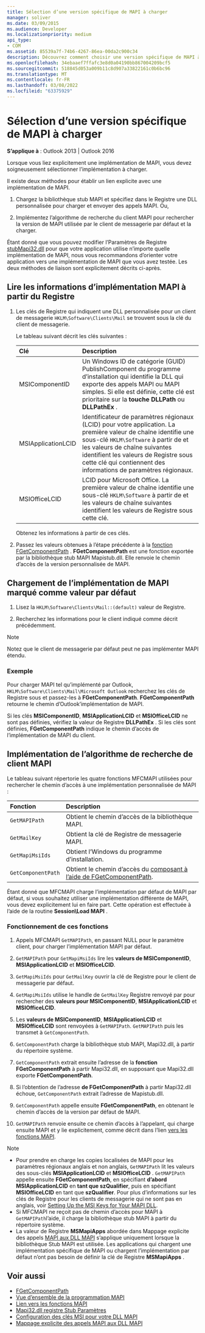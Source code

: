 ```yaml
---
title: Sélection d’une version spécifique de MAPI à charger
manager: soliver
ms.date: 03/09/2015
ms.audience: Developer
ms.localizationpriority: medium
api_type:
- COM
ms.assetid: 85539a7f-74b6-4267-86ea-00da2c900c34
description: Découvrez comment choisir une version spécifique de MAPI à charger.
ms.openlocfilehash: 34ebaaef7ffafc3e8d0a04190bb867004209bcf5
ms.sourcegitcommit: 518845d053a009b11c8d907a33822161c0b6bc96
ms.translationtype: MT
ms.contentlocale: fr-FR
ms.lasthandoff: 03/08/2022
ms.locfileid: "63375929"
---
```

# <a name="choose-a-specific-version-of-mapi-to-load"></a>Sélection d’une version spécifique de MAPI à charger

**S’applique à** : Outlook 2013 | Outlook 2016
  
Lorsque vous liez explicitement une implémentation de MAPI, vous devez soigneusement sélectionner l’implémentation à charger.
  
Il existe deux méthodes pour établir un lien explicite avec une implémentation de MAPI.
  
1. Chargez la bibliothèque stub MAPI et spécifiez dans le Registre une DLL personnalisée pour charger et envoyer des appels MAPI. Ou,

2. Implémentez l’algorithme de recherche du client MAPI pour rechercher la version de MAPI utilisée par le client de messagerie par défaut et la charger.

Étant donné que vous pouvez modifier l’Paramètres de Registre [ stubMapi32.dll](https://msdn.microsoft.com/library/ms531218%28EXCHG.10%29.aspx) pour que votre application utilise n’importe quelle implémentation de MAPI, nous vous recommandons d’orienter votre application vers une implémentation de MAPI que vous avez testée. Les deux méthodes de liaison sont explicitement décrits ci-après.
  
## <a name="read-mapi-implementation-information-from-the-registry"></a>Lire les informations d’implémentation MAPI à partir du Registre

1. Les clés de Registre qui indiquent une DLL personnalisée pour un client de messagerie `HKLM\Software\Clients\Mail` se trouvent sous la clé du client de messagerie.

   Le tableau suivant décrit les clés suivantes :

   |**Clé**|**Description**|
   |:-----|:-----|
   | MSIComponentID <br/> |Un Windows ID de catégorie (GUID) PublishComponent du programme d’installation qui identifie la DLL qui exporte des appels MAPI ou MAPI simples. Si elle est définie, cette clé est prioritaire sur la **touche DLLPath** ou **DLLPathEx** . |
   | MSIApplicationLCID <br/> |Identificateur de paramètres régionaux (LCID) pour votre application. La première valeur de chaîne identifie une sous-clé `HKLM\Software` à partir de et les valeurs de chaîne suivantes identifient les valeurs de Registre sous cette clé qui contiennent des informations de paramètres régionaux. |
   | MSIOfficeLCID  <br/> |LCID pour Microsoft Office. La première valeur de chaîne identifie une sous-clé `HKLM\Software` à partir de et les valeurs de chaîne suivantes identifient les valeurs de Registre sous cette clé. |

   Obtenez les informations à partir de ces clés.

2. Passez les valeurs obtenues à l’étape précédente à la [fonction FGetComponentPath](fgetcomponentpath.md) . **FGetComponentPath** est une fonction exportée par la bibliothèque stub MAPI Mapistub.dll. Elle renvoie le chemin d’accès de la version personnalisée de MAPI.

## <a name="loading-the-implementation-of-mapi-marked-as-default"></a>Chargement de l’implémentation de MAPI marqué comme valeur par défaut

1. Lisez la `HKLM\Software\Clients\Mail::(default)` valeur de Registre.

2. Recherchez les informations pour le client indiqué comme décrit précédemment.

> [!NOTE]
> Notez que le client de messagerie par défaut peut ne pas implémenter MAPI étendu.
  
### <a name="example"></a>Exemple

Pour charger MAPI tel qu’implémenté par Outlook, `HKLM\Software\Clients\Mail\Microsoft Outlook` recherchez les clés de Registre sous et passez-les à **FGetComponentPath**. **FGetComponentPath** retourne le chemin d’Outlook’implémentation de MAPI.
  
Si les clés **MSIComponentID**, **MSIApplicationLCID** et **MSIOfficeLCID** ne sont pas définies, vérifiez la valeur de Registre **DLLPathEx** . Si les clés sont définies, **FGetComponentPath** indique le chemin d’accès de l’implémentation de MAPI du client.
  
## <a name="implementing-the-mapi-client-lookup-algorithm"></a>Implémentation de l’algorithme de recherche de client MAPI

Le tableau suivant répertorie les quatre fonctions MFCMAPI utilisées pour rechercher le chemin d’accès à une implémentation personnalisée de MAPI :
  
|**Fonction**|**Description**|
|:-----|:-----|
| `GetMAPIPath` <br/> |Obtient le chemin d’accès de la bibliothèque MAPI. |
| `GetMailKey` <br/> |Obtient la clé de Registre de messagerie MAPI. |
| `GetMapiMsiIds` <br/> |Obtient l’Windows du programme d’installation. |
| `GetComponentPath` <br/> |Obtient le chemin d’accès du [composant à l’aide de FGetComponentPath](fgetcomponentpath.md). |

Étant donné que MFCMAPI charge l’implémentation par défaut de MAPI par défaut, si vous souhaitez utiliser une implémentation différente de MAPI, vous devez explicitement lui en faire part. Cette opération est effectuée à l’aide de la routine **Session\Load MAPI** .
  
### <a name="how-these-functions-work"></a>Fonctionnement de ces fonctions

1. Appels MFCMAPI `GetMAPIPath`, en passant NULL pour le paramètre client, pour charger l’implémentation MAPI par défaut.

2. `GetMAPIPath` pour `GetMapiMsiIds` lire les **valeurs de MSIComponentID**, **MSIApplicationLCID** et **MSIOfficeLCID**.

3. `GetMapiMsiIds` pour `GetMailKey` ouvrir la clé de Registre pour le client de messagerie par défaut.

4. `GetMapiMsiIds` utilise le handle de `GetMailKey` Registre renvoyé par pour rechercher des **valeurs pour MSIComponentID**, **MSIApplicationLCID** et **MSIOfficeLCID**.

5. Les **valeurs de MSIComponentID**, **MSIApplicationLCID** et **MSIOfficeLCID** sont renvoyées à `GetMAPIPath`. `GetMAPIPath` puis les transmet à `GetComponentPath`.

6. `GetComponentPath` charge la bibliothèque stub MAPI, Mapi32.dll, à partir du répertoire système.

7. `GetComponentPath` extrait ensuite l’adresse de la **fonction FGetComponentPath** à partir Mapi32.dll, en supposant que Mapi32.dll exporte **FGetComponentPath**.

8. Si l’obtention de l’adresse **de FGetComponentPath** à partir Mapi32.dll échoue, `GetComponentPath` extrait l’adresse de Mapistub.dll.

9. `GetComponentPath` appelle ensuite **FGetComponentPath**, en obtenant le chemin d’accès de la version par défaut de MAPI.

10. `GetMAPIPath` renvoie ensuite ce chemin d’accès à l’appelant, qui charge ensuite MAPI et y lie explicitement, comme décrit dans l’lien [vers les fonctions MAPI](how-to-link-to-mapi-functions.md).

> [!NOTE]
>
> - Pour prendre en charge les copies localisées de MAPI pour les paramètres régionaux anglais et non anglais, `GetMAPIPath` lit les valeurs des sous-clés **MSIApplicationLCID** et **MSIOfficeLCID** . `GetMAPIPath` appelle ensuite **FGetComponentPath**, en spécifiant **d’abord MSIApplicationLCID** en **tant que szQualifier**, puis en spécifiant **MSIOfficeLCID** en tant que **szQualifier**. Pour plus d’informations sur les clés de Registre pour les clients de messagerie qui ne sont pas en anglais, voir [Setting Up the MSI Keys for Your MAPI DLL](https://msdn.microsoft.com/library/ee909494%28VS.85%29.aspx).
> - Si MFCMAPI ne reçoit pas de chemin d’accès pour MAPI à `GetMAPIPath`l’aide, il charge la bibliothèque stub MAPI à partir du répertoire système.
> - La valeur de Registre **MSMapiApps** abordée dans Mappage explicite des appels [MAPI aux DLL MAPI](https://msdn.microsoft.com/library/ee909490%28VS.85%29.aspx) s’applique uniquement lorsque la bibliothèque Stub MAPI est utilisée. Les applications qui chargent une implémentation spécifique de MAPI ou chargent l’implémentation par défaut n’ont pas besoin de définir la clé de Registre **MSMapiApps** .

## <a name="see-also"></a>Voir aussi

- [FGetComponentPath](fgetcomponentpath.md)
- [Vue d’ensemble de la programmation MAPI](mapi-programming-overview.md)
- [Lien vers les fonctions MAPI](how-to-link-to-mapi-functions.md)
- [Mapi32.dll registre Stub Paramètres](https://msdn.microsoft.com/library/ms531218%28EXCHG.10%29.aspx)
- [Configuration des clés MSI pour votre DLL MAPI](https://msdn.microsoft.com/library/ee909494%28VS.85%29.aspx)
- [Mappage explicite des appels MAPI aux DLL MAPI](https://msdn.microsoft.com/library/ee909490%28VS.85%29.aspx)
